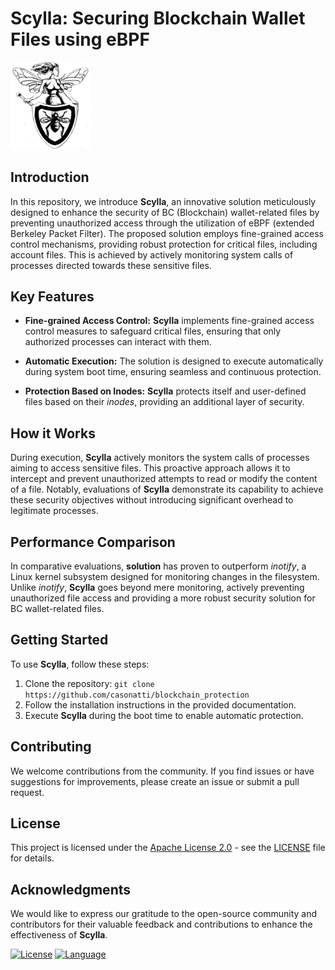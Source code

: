 # Scylla: Securing Blockchain Wallet Files using eBPF

<img src="logo.png" width="128"/>


## Introduction

In this repository, we introduce **Scylla**, an innovative solution meticulously designed to enhance the security of BC (Blockchain) wallet-related files by preventing unauthorized access through the utilization of eBPF (extended Berkeley Packet Filter). The proposed solution employs fine-grained access control mechanisms, providing robust protection for critical files, including account files. This is achieved by actively monitoring system calls of processes directed towards these sensitive files.

## Key Features

- **Fine-grained Access Control:** **Scylla** implements fine-grained access control measures to safeguard critical files, ensuring that only authorized processes can interact with them.

- **Automatic Execution:** The solution is designed to execute automatically during system boot time, ensuring seamless and continuous protection.

- **Protection Based on Inodes:** **Scylla** protects itself and user-defined files based on their *inodes*, providing an additional layer of security.

## How it Works

During execution, **Scylla** actively monitors the system calls of processes aiming to access sensitive files. This proactive approach allows it to intercept and prevent unauthorized attempts to read or modify the content of a file. Notably, evaluations of **Scylla** demonstrate its capability to achieve these security objectives without introducing significant overhead to legitimate processes.

## Performance Comparison

In comparative evaluations, **solution** has proven to outperform *inotify*, a Linux kernel subsystem designed for monitoring changes in the filesystem. Unlike *inotify*, **Scylla** goes beyond mere monitoring, actively preventing unauthorized file access and providing a more robust security solution for BC wallet-related files.

## Getting Started

To use **Scylla**, follow these steps:

1. Clone the repository: `git clone https://github.com/casonatti/blockchain_protection`
2. Follow the installation instructions in the provided documentation.
3. Execute **Scylla** during the boot time to enable automatic protection.

## Contributing

We welcome contributions from the community. If you find issues or have suggestions for improvements, please create an issue or submit a pull request.

## License

This project is licensed under the [Apache License 2.0](LICENSE) - see the [LICENSE](LICENSE) file for details.

## Acknowledgments

We would like to express our gratitude to the open-source community and contributors for their valuable feedback and contributions to enhance the effectiveness of **Scylla**.

[![License](https://img.shields.io/badge/License-Apache_2.0-blue.svg)](https://opensource.org/licenses/Apache-2.0)
[![Language](https://img.shields.io/badge/Language-Python-green.svg)](https://www.python.org/)

